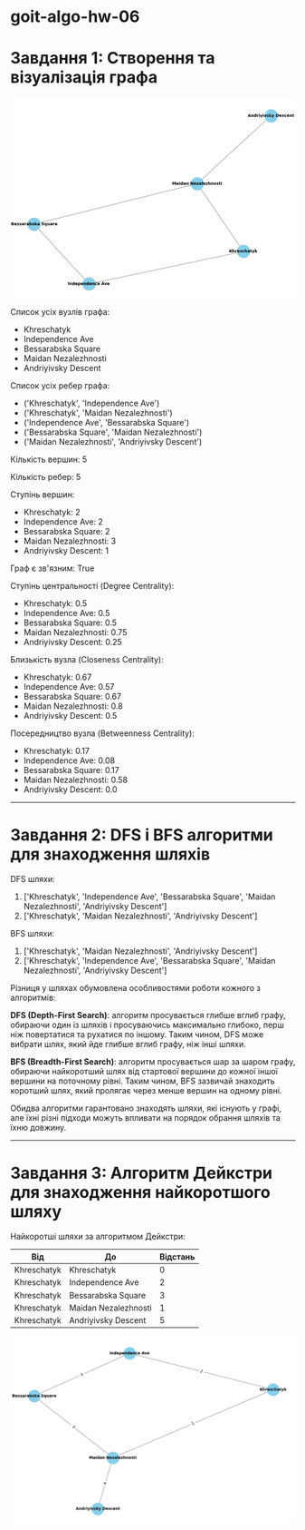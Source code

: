 # goit-algo-hw-06

# Завдання 1: Створення та візуалізація графа

![img.png](img.png)

Список усіх вузлів графа:

- Khreschatyk
- Independence Ave
- Bessarabska Square
- Maidan Nezalezhnosti
- Andriyivsky Descent

Список усіх ребер графа:

- ('Khreschatyk', 'Independence Ave')
- ('Khreschatyk', 'Maidan Nezalezhnosti')
- ('Independence Ave', 'Bessarabska Square')
- ('Bessarabska Square', 'Maidan Nezalezhnosti')
- ('Maidan Nezalezhnosti', 'Andriyivsky Descent')

Кількість вершин: 5

Кількість ребер: 5

Ступінь вершин:

- Khreschatyk: 2
- Independence Ave: 2
- Bessarabska Square: 2
- Maidan Nezalezhnosti: 3
- Andriyivsky Descent: 1

Граф є зв'язним: True

Ступінь центральності (Degree Centrality):

- Khreschatyk: 0.5
- Independence Ave: 0.5
- Bessarabska Square: 0.5
- Maidan Nezalezhnosti: 0.75
- Andriyivsky Descent: 0.25

Близькість вузла (Closeness Centrality):

- Khreschatyk: 0.67
- Independence Ave: 0.57
- Bessarabska Square: 0.67
- Maidan Nezalezhnosti: 0.8
- Andriyivsky Descent: 0.5

Посередництво вузла (Betweenness Centrality):

- Khreschatyk: 0.17
- Independence Ave: 0.08
- Bessarabska Square: 0.17
- Maidan Nezalezhnosti: 0.58
- Andriyivsky Descent: 0.0

<hr>

# Завдання 2: DFS і BFS алгоритми для знаходження шляхів

DFS шляхи:

1. ['Khreschatyk', 'Independence Ave', 'Bessarabska Square', 'Maidan Nezalezhnosti', 'Andriyivsky Descent']
2. ['Khreschatyk', 'Maidan Nezalezhnosti', 'Andriyivsky Descent']

BFS шляхи:

1. ['Khreschatyk', 'Maidan Nezalezhnosti', 'Andriyivsky Descent']
2. ['Khreschatyk', 'Independence Ave', 'Bessarabska Square', 'Maidan Nezalezhnosti', 'Andriyivsky Descent']

Різниця у шляхах обумовлена особливостями роботи кожного з алгоритмів:

<b>DFS (Depth-First Search)</b>: алгоритм просувається глибше вглиб графу, обираючи один із шляхів і просуваючись
максимально глибоко, перш ніж повертатися та рухатися по іншому. Таким чином, DFS може вибрати шлях, який йде глибше
вглиб графу, ніж інші шляхи.

<b>BFS (Breadth-First Search)</b>: алгоритм просувається шар за шаром графу, обираючи найкоротший шлях від стартової
вершини до кожної іншої вершини на поточному рівні. Таким чином, BFS зазвичай знаходить коротший шлях, який пролягає
через менше вершин на одному рівні.

Обидва алгоритми гарантовано знаходять шляхи, які існують у графі, але їхні різні підходи можуть впливати на порядок
обрання шляхів та їхню довжину.

<hr>

# Завдання 3: Алгоритм Дейкстри для знаходження найкоротшого шляху

Найкоротші шляхи за алгоритмом Дейкстри:

| Від         | До                   | Відстань |
|-------------|----------------------|----------|
| Khreschatyk | Khreschatyk          | 0        |
| Khreschatyk | Independence Ave     | 2        |
| Khreschatyk | Bessarabska Square   | 3        |
| Khreschatyk | Maidan Nezalezhnosti | 1        |
| Khreschatyk | Andriyivsky Descent  | 5        |

![img_1.png](img_1.png)